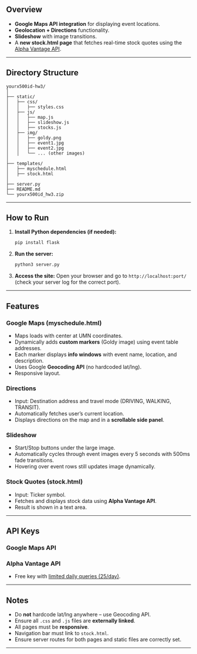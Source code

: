 ## Overview

- **Google Maps API integration** for displaying event locations.
- **Geolocation + Directions** functionality.
- **Slideshow** with image transitions.
- A **new stock.html page** that fetches real-time stock quotes using the [Alpha Vantage API](https://www.alphavantage.co).

---

## Directory Structure

```
yourx500id-hw3/
│
├── static/
│   ├── css/
│   │   ├── styles.css
│   ├── js/
│   │   ├── map.js
│   │   ├── slideshow.js
│   │   ├── stocks.js
│   ├── img/
│   │   ├── goldy.png
│   │   ├── event1.jpg
│   │   ├── event2.jpg
│   │   └── ... (other images)
│
├── templates/
│   ├── myschedule.html
│   ├── stock.html
│
├── server.py
├── README.md
└── yourx500id_hw3.zip
```

---

## How to Run

1. **Install Python dependencies (if needed):**
   ```bash
   pip install flask
   ```

2. **Run the server:**
   ```bash
   python3 server.py
   ```

3. **Access the site:**
   Open your browser and go to `http://localhost:port/` (check your server log for the correct port).

---

## Features

### Google Maps (myschedule.html)
- Maps loads with center at UMN coordinates.
- Dynamically adds **custom markers** (Goldy image) using event table addresses.
- Each marker displays **info windows** with event name, location, and description.
- Uses Google **Geocoding API** (no hardcoded lat/lng).
- Responsive layout.

### Directions
- Input: Destination address and travel mode (DRIVING, WALKING, TRANSIT).
- Automatically fetches user’s current location.
- Displays directions on the map and in a **scrollable side panel**.

### Slideshow
- Start/Stop buttons under the large image.
- Automatically cycles through event images every 5 seconds with 500ms fade transitions.
- Hovering over event rows still updates image dynamically.

### Stock Quotes (stock.html)
- Input: Ticker symbol.
- Fetches and displays stock data using **Alpha Vantage API**.
- Result is shown in a text area.

---

## API Keys

### Google Maps API

### Alpha Vantage API
- Free key with [limited daily queries (25/day)](https://www.alphavantage.co/support/#api-key).

---

## Notes

- Do **not** hardcode lat/lng anywhere – use Geocoding API.
- Ensure all `.css` and `.js` files are **externally linked**.
- All pages must be **responsive**.
- Navigation bar must link to `stock.html`.
- Ensure server routes for both pages and static files are correctly set.

---
